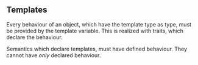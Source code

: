 ## Templates

Every behaviour of an object, which have the template type as type, must be
provided by the template variable. This is realized with traits, which declare
the behaviour.

Semantics which declare templates, must have defined behaviour. They cannot
have *only* declared behaviour.
